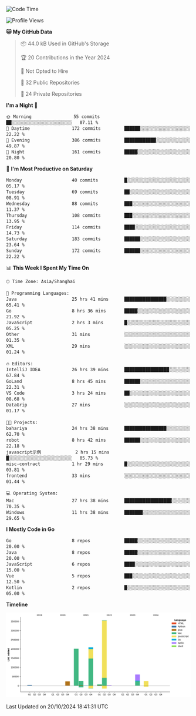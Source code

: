 <!--START_SECTION:waka-->
![Code Time](http://img.shields.io/badge/Code%20Time-2%2C825%20hrs%2058%20mins-blue)

![Profile Views](http://img.shields.io/badge/Profile%20Views-0-blue)

**🐱 My GitHub Data** 

> 📦 44.0 kB Used in GitHub's Storage 
 > 
> 🏆 20 Contributions in the Year 2024
 > 
> 🚫 Not Opted to Hire
 > 
> 📜 32 Public Repositories 
 > 
> 🔑 24 Private Repositories 
 > 
**I'm a Night 🦉** 

```text
🌞 Morning                55 commits          ██░░░░░░░░░░░░░░░░░░░░░░░   07.11 % 
🌆 Daytime                172 commits         ██████░░░░░░░░░░░░░░░░░░░   22.22 % 
🌃 Evening                386 commits         ████████████░░░░░░░░░░░░░   49.87 % 
🌙 Night                  161 commits         █████░░░░░░░░░░░░░░░░░░░░   20.80 % 
```
📅 **I'm Most Productive on Saturday** 

```text
Monday                   40 commits          █░░░░░░░░░░░░░░░░░░░░░░░░   05.17 % 
Tuesday                  69 commits          ██░░░░░░░░░░░░░░░░░░░░░░░   08.91 % 
Wednesday                88 commits          ███░░░░░░░░░░░░░░░░░░░░░░   11.37 % 
Thursday                 108 commits         ███░░░░░░░░░░░░░░░░░░░░░░   13.95 % 
Friday                   114 commits         ████░░░░░░░░░░░░░░░░░░░░░   14.73 % 
Saturday                 183 commits         ██████░░░░░░░░░░░░░░░░░░░   23.64 % 
Sunday                   172 commits         ██████░░░░░░░░░░░░░░░░░░░   22.22 % 
```


📊 **This Week I Spent My Time On** 

```text
🕑︎ Time Zone: Asia/Shanghai

💬 Programming Languages: 
Java                     25 hrs 41 mins      ████████████████░░░░░░░░░   65.41 % 
Go                       8 hrs 36 mins       █████░░░░░░░░░░░░░░░░░░░░   21.92 % 
JavaScript               2 hrs 3 mins        █░░░░░░░░░░░░░░░░░░░░░░░░   05.25 % 
Other                    31 mins             ░░░░░░░░░░░░░░░░░░░░░░░░░   01.35 % 
XML                      29 mins             ░░░░░░░░░░░░░░░░░░░░░░░░░   01.24 % 

🔥 Editors: 
IntelliJ IDEA            26 hrs 39 mins      █████████████████░░░░░░░░   67.84 % 
GoLand                   8 hrs 45 mins       ██████░░░░░░░░░░░░░░░░░░░   22.31 % 
VS Code                  3 hrs 24 mins       ██░░░░░░░░░░░░░░░░░░░░░░░   08.68 % 
DataGrip                 27 mins             ░░░░░░░░░░░░░░░░░░░░░░░░░   01.17 % 

🐱‍💻 Projects: 
bahariya                 24 hrs 38 mins      ████████████████░░░░░░░░░   62.70 % 
robot                    8 hrs 42 mins       ██████░░░░░░░░░░░░░░░░░░░   22.18 % 
javascript示例             2 hrs 15 mins       █░░░░░░░░░░░░░░░░░░░░░░░░   05.73 % 
misc-contract            1 hr 29 mins        █░░░░░░░░░░░░░░░░░░░░░░░░   03.81 % 
frontend                 33 mins             ░░░░░░░░░░░░░░░░░░░░░░░░░   01.44 % 

💻 Operating System: 
Mac                      27 hrs 38 mins      ██████████████████░░░░░░░   70.35 % 
Windows                  11 hrs 38 mins      ███████░░░░░░░░░░░░░░░░░░   29.65 % 
```

**I Mostly Code in Go** 

```text
Go                       8 repos             █████░░░░░░░░░░░░░░░░░░░░   20.00 % 
Java                     8 repos             █████░░░░░░░░░░░░░░░░░░░░   20.00 % 
JavaScript               6 repos             ████░░░░░░░░░░░░░░░░░░░░░   15.00 % 
Vue                      5 repos             ███░░░░░░░░░░░░░░░░░░░░░░   12.50 % 
Kotlin                   2 repos             █░░░░░░░░░░░░░░░░░░░░░░░░   05.00 % 
```



**Timeline**

![Lines of Code chart](https://raw.githubusercontent.com/youtiaoguagua/youtiaoguagua/master/assets/bar_graph.png)


 Last Updated on 20/10/2024 18:41:31 UTC
<!--END_SECTION:waka-->